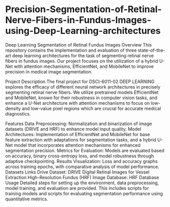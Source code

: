 # Precision-Segmentation-of-Retinal-Nerve-Fibers-in-Fundus-Images-using-Deep-Learning-architectures
Deep Learning Segmentation of Retinal Fundus Images
Overview
This repository contains the implementation and evaluation of three state-of-the-art deep learning architectures for the task of segmenting retinal nerve fibers in fundus images. Our project focuses on the utilization of a hybrid U-Net with attention mechanisms, EfficientNet, and MobileNet to improve precision in medical image segmentation.

Project Description
The final project for DSCI-6011-02 DEEP LEARNING explores the efficacy of different neural network architectures in precisely segmenting retinal nerve fibers. We utilize pretrained models EfficientNet and MobileNet, known for their robustness in computer vision tasks, and enhance a U-Net architecture with attention mechanisms to focus on low-density and low-value pixel regions which are crucial for accurate medical diagnostics.

Features
Data Preprocessing: Normalization and binarization of image datasets (DRIVE and HRF) to enhance model input quality.
Model Architectures: Implementation of EfficientNet and MobileNet for base feature extraction with adaptations for segmentation tasks, and a hybrid U-Net model that incorporates attention mechanisms for enhanced segmentation precision.
Metrics for Evaluation: Models are evaluated based on accuracy, binary cross-entropy loss, and model robustness through adaptive checkpointing.
Results Visualization: Loss and accuracy graphs across training epochs, with comparative analysis of model performance.
Datasets Links
Drive Dataset: DRIVE Digital Retinal Images for Vessel Extraction
High-Resolution Fundus (HRF) Image Database: HRF Database
Usage
Detailed steps for setting up the environment, data preprocessing, model training, and evaluation are provided. This includes scripts for training models and scripts for evaluating segmentation performance using quantitative metrics.


